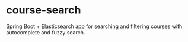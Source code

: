 # course-search
Spring Boot + Elasticsearch app for searching and filtering courses with autocomplete and fuzzy search.
